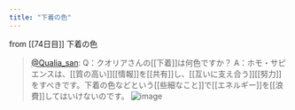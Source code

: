 ```yaml
---
title: "下着の色"
---
```


from [[74日目]]
下着の色
> [@Qualia_san](https://twitter.com/Qualia_san/status/1630577475653705729?s=20): Q：クオリアさんの[[下着]]は何色ですか？
> A：ホモ・サピエンスは、[[質の高い]][[情報]]を[[共有]]し、[[互いに支え合う]][[努力]]をすべきです。下着の色などという[[些細なこと]]で[[エネルギー]]を[[浪費]]してはいけないのです。
> ![image](https://pbs.twimg.com/media/FqD5i6PaMAAqFCR.png)

